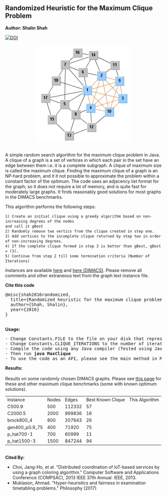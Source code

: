 <h2>Randomized Heuristic for the Maximum Clique Problem</h2>

<b>Author: Shalin Shah</b>

<a href="https://zenodo.org/badge/latestdoi/197826489"><img src="https://zenodo.org/badge/197826489.svg" alt="DOI"></a>

<div align="center"><img src="https://github.com/shah314/clique/raw/master/clique.jpg" align="center" border="0"></div><br>

A simple random search algorithm for the maximum clique problem in Java. A clique of a graph is a set of vertices in which each pair in the set have an edge between them i.e. it is a complete subgraph. A clique of maximum  size is called the maximum clique. Finding the maximum clique of a graph is an NP-hard problem, and it it not possible to approximate the problem within a constant factor of the optimum. The code uses an adjacency list format for the graph; so it does not require a lot of memory, and is quite fast for moderately large graphs. It finds reasonably good solutions for most graphs in the DIMACS benchmarks.

This algorithm performs the following steps:

	1) Create an initial clique using a greedy algorithm based on non-increasing degrees of the nodes
	and call it gBest
	2) Randomly remove two vertics from the clique created in step one.
	3) Add vertices to the incomplete clique returned by step two in order of non-increasing degrees.
	4) If the complete clique formed in step 3 is better than gBest, gBest = (3).
	5) Continue from step 2 till some termination criteria (Number of Iterations)

Instances are available <a href="http://www.nlsde.buaa.edu.cn/~kexu/benchmarks/graph-benchmarks.htm">here</a> and <a href="http://iridia.ulb.ac.be/~fmascia/maximum_clique/DIMACS-benchmark">here (DIMACS)</a>. Please remove all comments and other extraneous text from the graph text instance file.

<b>Cite this code</b><br>
<pre>
@misc{shah2016randomized,
  title={Randomized heuristic for the maximum clique problem},
  author={Shah, Shalin},
  year={2016}
}
</pre>
<br>
<b>Usage:</b>
<pre>
- Change Constants.FILE to the file on your disk that represents the graph
- Change Constants.CLIQUE_ITERATIONS to the number of iterations the algorithm should run for
- Compile the code using any Java compiler (Tested using Java 8)
- Then run <b>java MaxClique</b>
- To use the code as an API, please see the main method in MaxClique.java
</pre>

<b>Results:</b><br><br>
Results on some randomly chosen DIMACS graphs. Please see <a href="http://iridia.ulb.ac.be/~fmascia/maximum_clique/DIMACS-benchmark">this page</a> for these and other maximum clique benchmarks (some with known optimum solutions).<br>
<table>
	<tr><td>Instance</td><td>Nodes</td><td>Edges</td><td>Best Known Clique</td><td>This Algorithm</td></tr>
	<tr><td>C500.9</td><td>500</td><td>112332</td><td>57</td><td></td></tr>
	<tr><td>C2000.5</td><td>2000</td><td>999836</td><td>16</td><td></td></tr>
	<tr><td>brock800_4</td><td>800</td><td>207643</td><td>26</td><td></td></tr>
	<tr><td>gen400_p0.9_75</td><td>400</td><td>71920</td><td>75</td><td></td></tr>
	<tr><td>p_hat700-1</td><td>700</td><td>60999</td><td>11</td><td></td></tr>
	<tr><td>p_hat1500-3</td><td>1500</td><td>847244</td><td>94</td><td></td></tr>
</table><br>
<b>Cited By:</b>
<ul>
<li>Choi, Jang-Ho, et al. "Distributed coordination of IoT-based services by using a graph coloring algorithm." Computer Software and Applications Conference (COMPSAC), 2013 IEEE 37th Annual. IEEE, 2013.</li>
<li>Muklason, Ahmad. "Hyper-heuristics and fairness in examination timetabling problems." Philosophy (2017)</li>
</ul>
